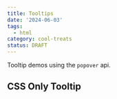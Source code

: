 ```yaml
---
title: Tooltips
date: '2024-06-03'
tags:
  - html
category: cool-treats
status: DRAFT
---
```

<script>
	import CSSOnly from '$/demos/tooltip/CSSOnly.demo'
</script>


Tooltip demos using the `popover` api.

<!-- Excerpt -->

## CSS Only Tooltip

<CSSOnly />